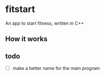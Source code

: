 # fitstart

An app to start fitness, written in C++

## How it works

## todo
- [ ] make a better name for the main program
